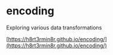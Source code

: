 # encoding
Exploring various data transformations

[https://h8rt3rmin8r.github.io/encoding/](https://h8rt3rmin8r.github.io/encoding/)
